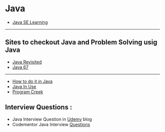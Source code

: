 # Java
* [Java SE Learning](https://docs.oracle.com/javase/tutorial/tutorialLearningPaths.html)
---
## Sites to checkout Java and Problem Solving usig Java
* [Java Revisited](http://javarevisited.blogspot.in/)
* [Java 67](http://www.java67.com/)
---
* [How to do it in Java](https://howtodoinjava.com/)
* [Java In Use](http://www.javainuse.com/java)
* [Program Creek](https://www.programcreek.com/)
## Interview Questions :
* Java Interview Question in [Udemy](https://blog.udemy.com/java-interview-questions/) blog
* Codementor Java Interview [Questions](https://www.codementor.io/blog/java-interview-sample-questions-answers-du107xs23)
